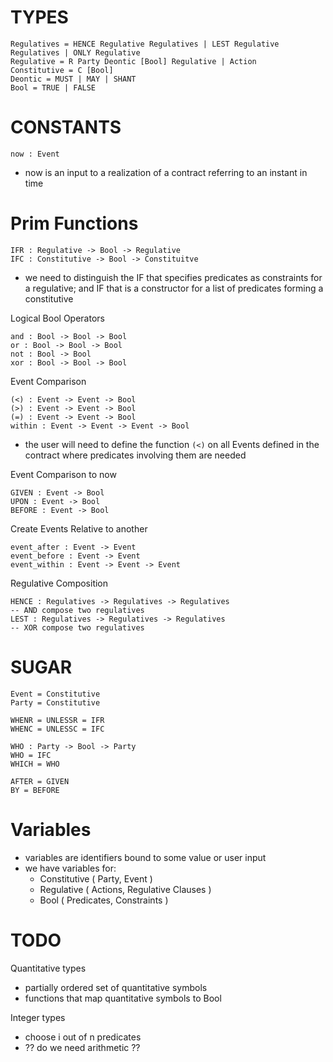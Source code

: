 # TYPES
```
Regulatives = HENCE Regulative Regulatives | LEST Regulative Regulatives | ONLY Regulative
Regulative = R Party Deontic [Bool] Regulative | Action
Constitutive = C [Bool]
Deontic = MUST | MAY | SHANT
Bool = TRUE | FALSE
```

# CONSTANTS
```
now : Event
```

- now is an input to a realization of a contract referring to an instant in time
# Prim Functions
```
IFR : Regulative -> Bool -> Regulative
IFC : Constitutive -> Bool -> Constituitve
```

- we need to distinguish the IF that specifies predicates as constraints for a regulative; and IF that is a constructor for a list of predicates forming a constitutive


Logical Bool Operators

```
and : Bool -> Bool -> Bool
or : Bool -> Bool -> Bool
not : Bool -> Bool
xor : Bool -> Bool -> Bool
```

Event Comparison
```
(<) : Event -> Event -> Bool
(>) : Event -> Event -> Bool
(=) : Event -> Event -> Bool
within : Event -> Event -> Event -> Bool
```

- the user will need to define the function `(<)` on all Events defined in the contract where predicates involving them are needed

Event Comparison to now

```
GIVEN : Event -> Bool
UPON : Event -> Bool
BEFORE : Event -> Bool
```

Create Events Relative to another
```
event_after : Event -> Event
event_before : Event -> Event
event_within : Event -> Event -> Event
```

Regulative Composition
```
HENCE : Regulatives -> Regulatives -> Regulatives
-- AND compose two regulatives
LEST : Regulatives -> Regulatives -> Regulatives
-- XOR compose two regulatives
```


# SUGAR
```
Event = Constitutive
Party = Constitutive

WHENR = UNLESSR = IFR
WHENC = UNLESSC = IFC

WHO : Party -> Bool -> Party
WHO = IFC
WHICH = WHO

AFTER = GIVEN
BY = BEFORE
```

# Variables

- variables are identifiers bound to some value or user input
- we have variables for:
    - Constitutive ( Party, Event )
    - Regulative   ( Actions, Regulative Clauses )
    - Bool         ( Predicates, Constraints )

# TODO

Quantitative types
- partially ordered set of quantitative symbols
- functions that map quantitative symbols to Bool

Integer types
- choose i out of n predicates
- ?? do we need arithmetic ??
